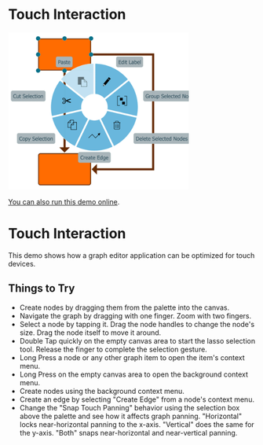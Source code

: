 # Touch Interaction

<img src="../../resources/image/custom_touch_interaction.png" alt="demo-thumbnail" height="320"/>

[You can also run this demo online](https://live.yworks.com/demos/input/touchcustomization/index.html).

# Touch Interaction

This demo shows how a graph editor application can be optimized for touch devices.

## Things to Try

- Create nodes by dragging them from the palette into the canvas.
- Navigate the graph by dragging with one finger. Zoom with two fingers.
- Select a node by tapping it. Drag the node handles to change the node's size. Drag the node itself to move it around.
- Double Tap quickly on the empty canvas area to start the lasso selection tool. Release the finger to complete the selection gesture.
- Long Press a node or any other graph item to open the item's context menu.
- Long Press on the empty canvas area to open the background context menu.
- Create nodes using the background context menu.
- Create an edge by selecting "Create Edge" from a node's context menu.
- Change the "Snap Touch Panning" behavior using the selection box above the palette and see how it affects graph panning. "Horizontal" locks near-horizontal panning to the x-axis. "Vertical" does the same for the y-axis. "Both" snaps near-horizontal and near-vertical panning.
